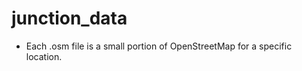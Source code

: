 junction_data
=============
* Each .osm file is a small portion of OpenStreetMap for a specific location.
